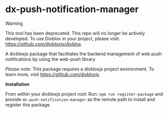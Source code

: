 # dx-push-notification-manager

>[!WARNING]
>This tool has been deprecated. This repo will no longer be actively developed. To use Divblox in your project, please visit: https://github.com/divbloxjs/divblox

A divbloxjs package that facilitates the backend management of web push notifications by using the web-push library

_Please note:_ This package requires a divbloxjs project environment. To learn more, visit https://github.com/divbloxjs

**Installation**

From within your divbloxjs project root:
Run: `npm run register-package`
and provide `dx-push-notification-manager` as the remote path to install and register this package.
